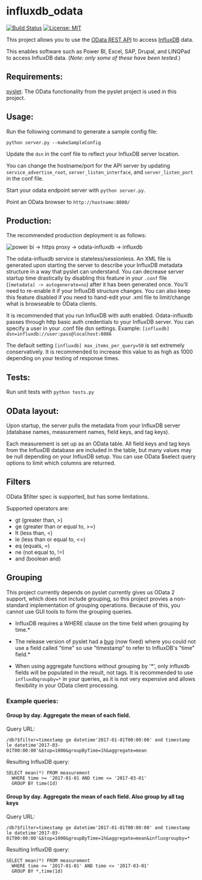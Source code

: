 # influxdb_odata

[![Build Status](https://travis-ci.org/Synergetic-Engineering/odata-influxdb.svg?branch=master)](https://travis-ci.org/Synergetic-Engineering/odata-influxdb) [![License: MIT](https://img.shields.io/badge/License-MIT-yellow.svg)](https://opensource.org/licenses/MIT)

This project allows you to use the [OData REST API](http://www.odata.org/) to access [InfluxDB](https://www.influxdata.com/) data.

This enables software such as Power BI, Excel, SAP, Drupal, and LINQPad to access InfluxDB data.
(_Note: only some of these have been tested._)

## Requirements:

[pyslet](https://github.com/swl10/pyslet): The OData functionality from the pyslet project 
is used in this project.

## Usage:

Run the following command to generate a sample config file:

`python server.py --makeSampleConfig`

Update the `dsn` in the conf file to reflect your InfluxDB server location.

You can change the hostname/port for the API server by updating 
`service_advertise_root`, `server_listen_interface`, and `server_listen_port`
in the conf file.

Start your odata endpoint server with `python server.py`.

Point an OData browser to `http://hostname:8080/`

## Production:

The recommended production deployment is as follows:

![power bi -> https proxy -> odata-influxdb -> influxdb](img/production_deployment_diagram.png "Production Diagrom")

The odata-influxdb service is stateless/sessionless. An XML file is generated upon starting the 
server to describe your InfluxDB metadata structure in a way that pyslet can understand. You
can decrease server startup time drastically by disabling this feature in your `.conf` file
(`[metadata] -> autogenerate=no`) after it has been generated once. You'll need to re-enable
it if your InfluxDB structure changes. You can also keep this feature disabled if you need
to hand-edit your .xml file to limit/change what is browseable to OData clients.

It is recommended that you run InfluxDB with auth enabled. Odata-influxdb passes through
http basic auth credentials to your InfluxDB server. You can specify a user in your
.conf file dsn settings. Example: `[influxdb] dsn=influxdb://user:pass@localhost:8086`

The default setting `[influxdb] max_items_per_query=50` is set extremely conservatively.
It is recommended to increase this value to as high as 1000 depending on your testing of
response times.

## Tests:

Run unit tests with `python tests.py`

## OData layout:

Upon startup, the server pulls the metadata from your InfluxDB server
(database names, measurement names, field keys, and tag keys).

Each measurement is set up as an OData table. All field keys and tag keys
from the InfluxDB database are included in the table, but many values
may be null depending on your InfluxDB setup. You can use OData $select 
query options to limit which columns are returned.

## Filters

OData $filter spec is supported, but has some limitations.

Supported operators are:

* gt (greater than, >)
* ge (greater than or equal to, >=)
* lt (less than, <)
* le (less than or equal to, <=)
* eq (equals, =)
* ne (not equal to, !=)
* and (boolean and)

## Grouping

This project currently depends on pyslet currently gives us OData 2 
support, which does not include grouping, so this project provies
a non-standard implementation of grouping operations. Because of this,
you cannot use GUI tools to form the grouping queries.

* InfluxDB requires a WHERE clause on the time field when grouping by time.*

* The release version of pyslet had a [bug](https://github.com/swl10/pyslet/issues/71) 
(now fixed) where you could not use a field called "time" so use "timestamp" to refer 
to InfluxDB's "time" field.*

* When using aggregate functions without grouping by '*', only influxdb fields
will be populated in the result, not tags. It is recommended to use 
`influxdbgroupby=*` in your queries, as it is not very expensive and
allows flexibility in your OData client processing.

### Example queries:

#### Group by day. Aggregate the mean of each field.

Query URL:
```
/db?$filter=timestamp ge datetime'2017-01-01T00:00:00' and timestamp le datetime'2017-03-01T00:00:00'&$top=1000&groupByTime=1h&aggregate=mean

```

Resulting InfluxDB query:
```
SELECT mean(*) FROM measurement 
  WHERE time >= '2017-01-01 AND time <= '2017-03-01'
  GROUP BY time(1d) 
```

#### Group by day. Aggregate the mean of each field. Also group by all tag keys

Query URL:
```
/db?$filter=timestamp ge datetime'2017-01-01T00:00:00' and timestamp le datetime'2017-03-01T00:00:00'&$top=1000&groupByTime=1h&aggregate=mean&influxgroupby=*

```

Resulting InfluxDB query:
```
SELECT mean(*) FROM measurement 
  WHERE time >= '2017-01-01' AND time <= '2017-03-01' 
  GROUP BY *,time(1d) 
```


